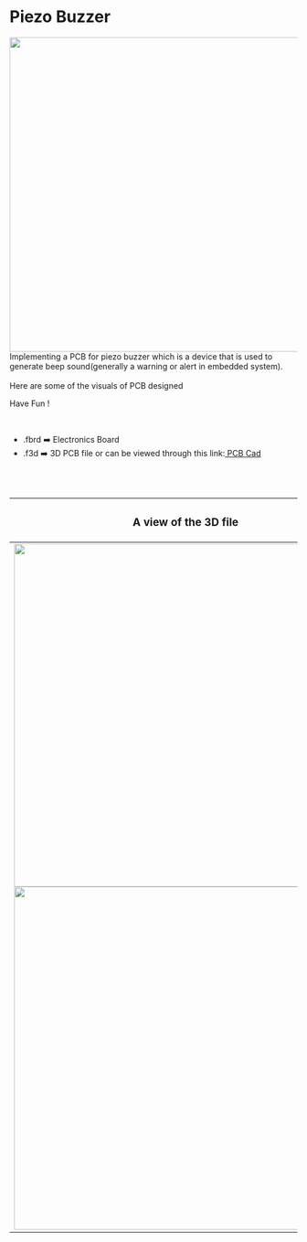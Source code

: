 <h1>Piezo Buzzer</h1>

<div>
   <img width=550 align=right src="https://github.com/Curovearth/Dive-into-Electronics/blob/main/PCB%20Designs/20-Piezo%20Buzzer/img1.jpg"/>
   <p>Implementing a PCB for piezo buzzer which is a device that is used to generate beep sound(generally a warning or alert in embedded system). 
  <br><br>Here are some of the visuals of PCB designed<br>
        
   Have Fun !
  </p>
<br>

   - .fbrd ➡️ Electronics Board
   - .f3d  ➡️ 3D PCB file or can be viewed through this link:<a href="https://a360.co/3LhiGas"> PCB Cad</a>
   
   
<br> <br> 
<div align=center>
   
| <h3>A view of the 3D file</h2> | <h3>Schematic Diagram for PCB</h3> |      
| --- | --- |
| <img width=600 align=center src="https://github.com/Curovearth/Dive-into-Electronics/blob/main/PCB%20Designs/20-Piezo%20Buzzer/img2.png"/><br><img width=600 align=center src="https://github.com/Curovearth/Dive-into-Electronics/blob/main/PCB%20Designs/20-Piezo%20Buzzer/img3.png"/> |    <img width="400" src="https://github.com/Curovearth/Dive-into-Electronics/blob/main/PCB%20Designs/20-Piezo%20Buzzer/PCB%20View.png"> | 
 
</div>

 
